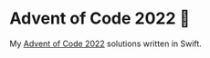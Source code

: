 # Advent of Code 2022 🎄
My [Advent of Code 2022](https://adventofcode.com/2022) solutions written in Swift.
